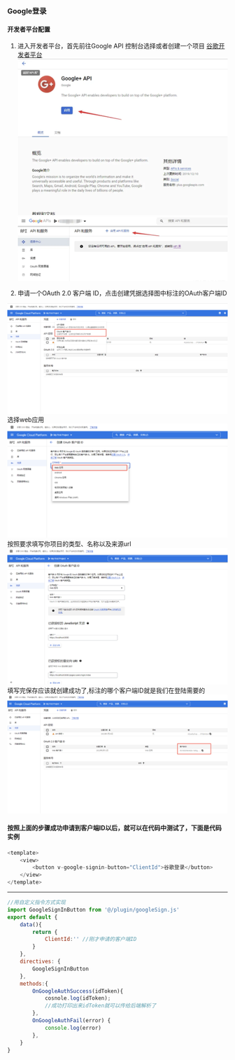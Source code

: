### Google登录



#### 开发者平台配置

1. 进入开发者平台，首先前往Google API 控制台选择或者创建一个项目 [谷歌开发者平台](https://link.juejin.cn/?target=https%3A%2F%2Fconsole.developers.google.com/)![image-20220401172801324](../../../images/202204011728360.png)
   ![image-20220401172828632](../../../images/202204011728660.png)

2. 申请一个OAuth 2.0 客户端 ID，点击创建凭据选择图中标注的OAuth客户端ID

![image-20220401172849310](../../../images/202204011728335.png)
选择web应用
![image-20220401172911543](../../../images/202204011729568.png)
按照要求填写你项目的类型、名称以及来源url
![image-20220401172937505](../../../images/202204011729531.png)
填写完保存应该就创建成功了,标注的哪个客户端ID就是我们在登陆需要的
![image-20220401172953969](../../../images/202204011729998.png)

#### 按照上面的步骤成功申请到客户端ID以后，就可以在代码中测试了，下面是代码实例


```js
<template>
    <view>
        <button v-google-signin-button="ClientId">谷歌登录</button>
    </view>
</template>
```
---
```js
//用自定义指令方式实现
import GoogleSignInButton from '@/plugin/googleSign.js'
export default {
    data(){
        return {
            ClientId:'' //刚才申请的客户端ID
        }
    },
    directives: {
        GoogleSignInButton
    },
    methods:{
        OnGoogleAuthSuccess(idToken){
            cosnole.log(idToken);
            //成功打印出来idToken就可以传给后端解析了
        },
        OnGoogleAuthFail(error) {
            console.log(error)
        },
    }
}
```

